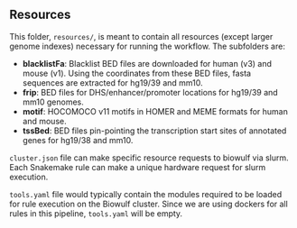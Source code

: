 ## Resources

This folder, `resources/`, is meant to contain all resources (except larger genome indexes) necessary for running the workflow. The subfolders are:
* **blacklistFa**: Blacklist BED files are downloaded for human (v3) and mouse (v1). Using the coordinates from these BED files, fasta sequences are extracted for hg19/39 and mm10.
* **frip**: BED files for DHS/enhancer/promoter locations for hg19/39 and mm10 genomes.
* **motif**: HOCOMOCO v11 motifs in HOMER and MEME formats for human and mouse.
* **tssBed**: BED files pin-pointing the transcription start sites of annotated genes for hg19/38 and mm10.


`cluster.json` file can make specific resource requests to biowulf via slurm. Each Snakemake rule can make a unique hardware request for slurm execution.

`tools.yaml` file would typically contain the modules required to be loaded for rule execution on the Biowulf cluster. Since we are using dockers for all rules in this pipeline, `tools.yaml` will be empty.